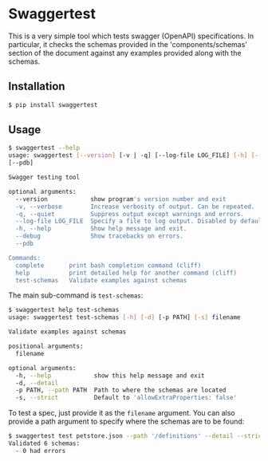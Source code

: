 # Swaggertest

This is a very simple tool which tests swagger (OpenAPI) 
specifications. In particular, it checks the schemas provided
in the 'components/schemas' section of the document against
any examples provided along with the schemas.

## Installation

```bash
$ pip install swaggertest
```

## Usage

```bash
$ swaggertest --help
usage: swaggertest [--version] [-v | -q] [--log-file LOG_FILE] [-h] [--debug]
[--pdb]

Swagger testing tool

optional arguments:
  --version            show program's version number and exit
  -v, --verbose        Increase verbosity of output. Can be repeated.
  -q, --quiet          Suppress output except warnings and errors.
  --log-file LOG_FILE  Specify a file to log output. Disabled by default.
  -h, --help           Show help message and exit.
  --debug              Show tracebacks on errors.
  --pdb

Commands:
  complete       print bash completion command (cliff)
  help           print detailed help for another command (cliff)
  test-schemas   Validate examples against schemas
```

The main sub-command is `test-schemas`:

```bash
$ swaggertest help test-schemas
usage: swaggertest test-schemas [-h] [-d] [-p PATH] [-s] filename

Validate examples against schemas

positional arguments:
  filename

optional arguments:
  -h, --help            show this help message and exit
  -d, --detail
  -p PATH, --path PATH  Path to where the schemas are located
  -s, --strict          Default to 'allowExtraProperties: false'
```

To test a spec, just provide it as the `filename` argument. You can also
provide a path argument to specify where the schemas are to be found:

```bash
$ swaggertest test petstore.json --path '/definitions' --detail --strict
Validated 6 schemas:
  - 0 had errors
```
